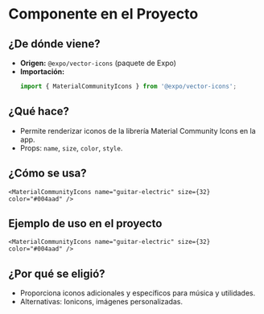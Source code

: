 # Componente <MaterialCommunityIcons> en el Proyecto

## ¿De dónde viene?
- **Origen:** `@expo/vector-icons` (paquete de Expo)
- **Importación:**
  ```typescript
  import { MaterialCommunityIcons } from '@expo/vector-icons';
  ```

## ¿Qué hace?
- Permite renderizar iconos de la librería Material Community Icons en la app.
- Props: `name`, `size`, `color`, `style`.

## ¿Cómo se usa?
```tsx
<MaterialCommunityIcons name="guitar-electric" size={32} color="#004aad" />
```

## Ejemplo de uso en el proyecto
```tsx
<MaterialCommunityIcons name="guitar-electric" size={32} color="#004aad" />
```

## ¿Por qué se eligió?
- Proporciona iconos adicionales y específicos para música y utilidades.
- Alternativas: Ionicons, imágenes personalizadas. 